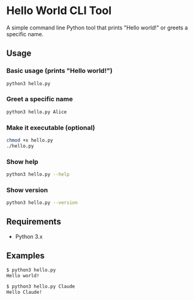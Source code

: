 # Hello World CLI Tool

A simple command line Python tool that prints "Hello world!" or greets a specific name.

## Usage

### Basic usage (prints "Hello world!")
```bash
python3 hello.py
```

### Greet a specific name
```bash
python3 hello.py Alice
```

### Make it executable (optional)
```bash
chmod +x hello.py
./hello.py
```

### Show help
```bash
python3 hello.py --help
```

### Show version
```bash
python3 hello.py --version
```

## Requirements

- Python 3.x

## Examples

```bash
$ python3 hello.py
Hello world!

$ python3 hello.py Claude
Hello Claude!
```
